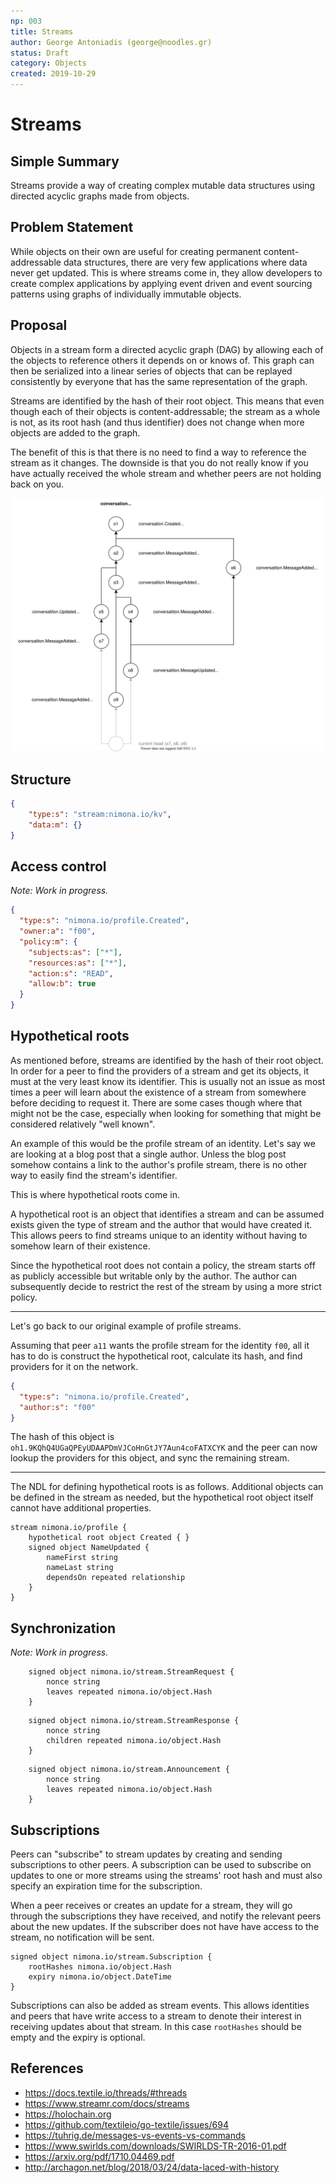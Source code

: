 ```yaml
---
np: 003
title: Streams
author: George Antoniadis (george@noodles.gr)
status: Draft
category: Objects
created: 2019-10-29
---
```


# Streams

## Simple Summary

Streams provide a way of creating complex mutable data structures using
directed acyclic graphs made from objects.

## Problem Statement

While objects on their own are useful for creating permanent content-addressable
data structures, there are very few applications where data never get updated.
This is where streams come in, they allow developers to create complex
applications by applying event driven and event sourcing patterns using graphs
of individually immutable objects.

## Proposal

Objects in a stream form a directed acyclic graph (DAG) by allowing each of the
objects to reference others it depends on or knows of. This graph can then be
serialized into a linear series of objects that can be replayed consistently by
everyone that has the same representation of the graph.

Streams are identified by the hash of their root object. This means that even
though each of their objects is content-addressable; the stream as a whole is
not, as its root hash (and thus identifier) does not change when more objects
are added to the graph.

The benefit of this is that there is no need to find a way to reference the
stream as it changes. The downside is that you do not really know if you have
actually  received the whole stream and whether peers are not holding back on
you.

![stream](./np003-streams.drawio.svg)

## Structure

```json
{
    "type:s": "stream:nimona.io/kv",
    "data:m": {}
}
```

## Access control

_Note: Work in progress._

```json
{
  "type:s": "nimona.io/profile.Created",
  "owner:a": "f00",
  "policy:m": {
    "subjects:as": ["*"],
    "resources:as": ["*"],
    "action:s": "READ",
    "allow:b": true
  }
}
```

## Hypothetical roots

As mentioned before, streams are identified by the hash of their root object. In
order for a peer to find the providers of a stream and get its objects, it must
at the very least know its identifier. This is usually not an issue as most
times a peer will learn about the existence of a stream from somewhere before
deciding to request it. There are some cases though where that might not be the
case, especially when looking for something that might be considered relatively
"well known".

An example of this would be the profile stream of an identity. Let's say we are
looking at a blog post that a single author. Unless the blog post somehow
contains a link to the author's profile stream, there is no other way to easily
find the stream's identifier.

This is where hypothetical roots come in.

A hypothetical root is an object that identifies a stream and can be assumed
exists given the type of stream and the author that would have created it. This
allows peers to find streams unique to an identity without having to somehow
learn of their existence.

Since the hypothetical root does not contain a policy, the stream starts off as
publicly accessible but writable only by the author. The author can subsequently
decide to restrict the rest of the stream by using a more strict policy.

---

Let's go back to our original example of profile streams.

Assuming that peer `a11` wants the profile stream for the identity `f00`, all it
has to do is construct the hypothetical root, calculate its hash, and find
providers for it on the network.

```json
{
  "type:s": "nimona.io/profile.Created",
  "author:s": "f00"
}
```

The hash of this object is `oh1.9KQhQ4UGaQPEyUDAAPDmVJCoHnGtJY7Aun4coFATXCYK`
and the peer can now lookup the providers for this object, and sync the
remaining stream.

---

The NDL for defining hypothetical roots is as follows. Additional objects can be
defined in the stream as needed, but the hypothetical root object itself cannot
have additional properties.

```ndl
stream nimona.io/profile {
    hypothetical root object Created { }
    signed object NameUpdated {
        nameFirst string
        nameLast string
        dependsOn repeated relationship
    }
}
```

## Synchronization

_Note: Work in progress._

```ndl
    signed object nimona.io/stream.StreamRequest {
        nonce string
        leaves repeated nimona.io/object.Hash
    }
```

```ndl
    signed object nimona.io/stream.StreamResponse {
        nonce string
        children repeated nimona.io/object.Hash
    }
```

```ndl
    signed object nimona.io/stream.Announcement {
        nonce string
        leaves repeated nimona.io/object.Hash
    }
```

## Subscriptions

Peers can "subscribe" to stream updates by creating and sending subscriptions to
other peers. A subscription can be used to subscribe on updates to one or more
streams using the streams' root hash and must also specify an expiration time
for the subscription.

When a peer receives or creates an update for a stream, they will go through the
subscriptions they have received, and notify the relevant peers about the new
updates. If the subscriber does not have have access to the stream, no
notification will be sent.

```ndl
signed object nimona.io/stream.Subscription {
    rootHashes nimona.io/object.Hash
    expiry nimona.io/object.DateTime
}
```

Subscriptions can also be added as stream events. This allows identities and
peers that have write access to a stream to denote their interest in receiving
updates about that stream. In this case `rootHashes` should be empty and the
expiry is optional.

## References

* <https://docs.textile.io/threads/#threads>
* <https://www.streamr.com/docs/streams>
* <https://holochain.org>
* <https://github.com/textileio/go-textile/issues/694>
* <https://tuhrig.de/messages-vs-events-vs-commands>
* <https://www.swirlds.com/downloads/SWIRLDS-TR-2016-01.pdf>
* <https://arxiv.org/pdf/1710.04469.pdf>
* <http://archagon.net/blog/2018/03/24/data-laced-with-history>
